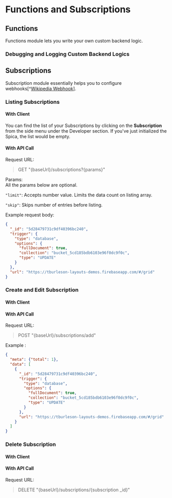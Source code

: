 # Functions and Subscriptions

## Functions

Functions module lets you write your own custom backend logic.

### Debugging and Logging Custom Backend Logics

## Subscriptions

Subscription module essentially helps you to configure webhooks[^[Wikipedia Webhook](https://en.wikipedia.org/wiki/Webhook)].

### Listing Subscriptions

#### With Client

You can find the list of your Subscriptions by clicking on the **Subscription** from the side menu under the Developer section. If you've just initialized the Spica, the list would be empty.

#### With API Call

Request URL:

> GET "{baseUrl}/subscriptions?{params}"

Params:  
All the params below are optional.

`"limit"`: Accepts number value. Limits the data count on listing array.

`"skip"`: Skips number of entries before listing.

Example request body:

```json
{
  "_id": "5d28479731c9df40396bc240",
  "trigger": {
    "type": "database",
    "options": {
      "fullDocument": true,
      "collection": "bucket_5cd185bdb6103e96f0dc9f0c",
      "type": "UPDATE"
    }
  },
  "url": "https://tburleson-layouts-demos.firebaseapp.com/#/grid"
}
```

### Create and Edit Subscription

#### With Client

#### With API Call

Request URL:

> POST "{baseUrl}/subscriptions/add"

Example :

```json
{
  "meta": {"total": 1},
  "data": [
    {
      "_id": "5d28479731c9df40396bc240",
      "trigger": {
        "type": "database",
        "options": {
          "fullDocument": true,
          "collection": "bucket_5cd185bdb6103e96f0dc9f0c",
          "type": "UPDATE"
        }
      },
      "url": "https://tburleson-layouts-demos.firebaseapp.com/#/grid"
    }
  ]
}
```

### Delete Subscription

#### With Client

#### With API Call

Request URL:

> DELETE "{baseUrl}/subscriptions/{subscription \_id}"
